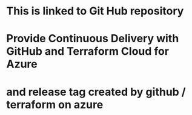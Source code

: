 # This is linked to Git Hub repository

# Provide Continuous Delivery with GitHub and Terraform Cloud for Azure
# and release tag created by github / terraform on azure
